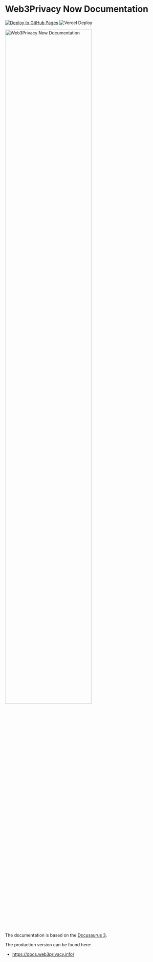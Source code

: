 # Web3Privacy Now Documentation

[![Deploy to GitHub Pages](https://github.com/web3privacy/docs/actions/workflows/deploy.yml/badge.svg)](https://github.com/web3privacy/docs/actions/workflows/deploy.yml)
![Vercel Deploy](https://therealsujitk-vercel-badge.vercel.app/?app=w3pn-docs)

<a href="https://docs.web3privacy.info"><img width="75%" alt="Web3Privacy Now Documentation" src="https://github.com/web3privacy/docs/assets/67269/5e5df873-fbb9-4815-8b16-eb7975f09862" /></a><br/>

The documentation is based on the [Docusaurus 3](https://docusaurus.io/docs).

The production version can be found here:
* https://docs.web3privacy.info/
